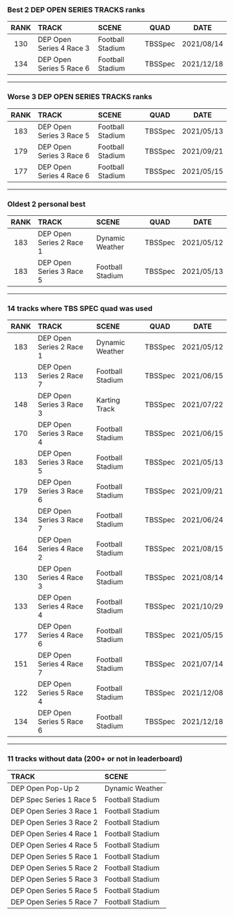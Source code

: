 ### Best 2 DEP OPEN SERIES TRACKS ranks
|RANK|TRACK|SCENE|QUAD|DATE|
|:---:|:---|:---|:---:|:---:|
|130|DEP Open Series 4 Race 3|Football Stadium|TBSSpec|2021/08/14|
|134|DEP Open Series 5 Race 6|Football Stadium|TBSSpec|2021/12/18|
---
### Worse 3 DEP OPEN SERIES TRACKS ranks
|RANK|TRACK|SCENE|QUAD|DATE|
|:---:|:---|:---|:---:|:---:|
|183|DEP Open Series 3 Race 5|Football Stadium|TBSSpec|2021/05/13|
|179|DEP Open Series 3 Race 6|Football Stadium|TBSSpec|2021/09/21|
|177|DEP Open Series 4 Race 6|Football Stadium|TBSSpec|2021/05/15|
---
### Oldest 2 personal best
|RANK|TRACK|SCENE|QUAD|DATE|
|:---:|:---|:---|:---:|:---:|
|183|DEP Open Series 2 Race 1|Dynamic Weather|TBSSpec|2021/05/12|
|183|DEP Open Series 3 Race 5|Football Stadium|TBSSpec|2021/05/13|
---
### 14 tracks where TBS SPEC quad was used
|RANK|TRACK|SCENE|QUAD|DATE|
|:---:|:---|:---|:---:|:---:|
|183|DEP Open Series 2 Race 1|Dynamic Weather|TBSSpec|2021/05/12|
|113|DEP Open Series 2 Race 7|Football Stadium|TBSSpec|2021/06/15|
|148|DEP Open Series 3 Race 3|Karting Track|TBSSpec|2021/07/22|
|170|DEP Open Series 3 Race 4|Football Stadium|TBSSpec|2021/06/15|
|183|DEP Open Series 3 Race 5|Football Stadium|TBSSpec|2021/05/13|
|179|DEP Open Series 3 Race 6|Football Stadium|TBSSpec|2021/09/21|
|134|DEP Open Series 3 Race 7|Football Stadium|TBSSpec|2021/06/24|
|164|DEP Open Series 4 Race 2|Football Stadium|TBSSpec|2021/08/15|
|130|DEP Open Series 4 Race 3|Football Stadium|TBSSpec|2021/08/14|
|133|DEP Open Series 4 Race 4|Football Stadium|TBSSpec|2021/10/29|
|177|DEP Open Series 4 Race 6|Football Stadium|TBSSpec|2021/05/15|
|151|DEP Open Series 4 Race 7|Football Stadium|TBSSpec|2021/07/14|
|122|DEP Open Series 5 Race 4|Football Stadium|TBSSpec|2021/12/08|
|134|DEP Open Series 5 Race 6|Football Stadium|TBSSpec|2021/12/18|
---
### 11 tracks without data (200+ or not in leaderboard)
|TRACK|SCENE|
|:---|:---|
|DEP Open Pop-Up 2|Dynamic Weather|
|DEP Spec Series 1 Race 5|Football Stadium|
|DEP Open Series 3 Race 1|Football Stadium|
|DEP Open Series 3 Race 2|Football Stadium|
|DEP Open Series 4 Race 1|Football Stadium|
|DEP Open Series 4 Race 5|Football Stadium|
|DEP Open Series 5 Race 1|Football Stadium|
|DEP Open Series 5 Race 2|Football Stadium|
|DEP Open Series 5 Race 3|Football Stadium|
|DEP Open Series 5 Race 5|Football Stadium|
|DEP Open Series 5 Race 7|Football Stadium|
